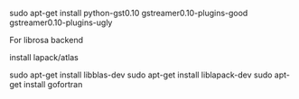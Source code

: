 sudo apt-get install python-gst0.10 gstreamer0.10-plugins-good \
    gstreamer0.10-plugins-ugly

For librosa backend

install lapack/atlas

sudo apt-get install libblas-dev
sudo apt-get install liblapack-dev
sudo apt-get install gofortran
